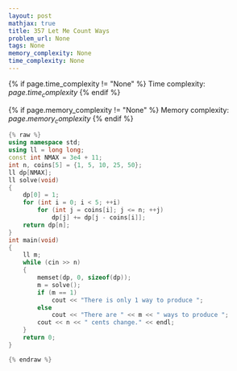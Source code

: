 ```yaml
---
layout: post
mathjax: true
title: 357 Let Me Count Ways
problem_url: None
tags: None
memory_complexity: None
time_complexity: None
---
```




{% if page.time_complexity != "None" %}
Time complexity: ${{ page.time_complexity }}$
{% endif %}

{% if page.memory_complexity != "None" %}
Memory complexity: ${{ page.memory_complexity }}$
{% endif %}

```cpp
{% raw %}
using namespace std;
using ll = long long;
const int NMAX = 3e4 + 11;
int n, coins[5] = {1, 5, 10, 25, 50};
ll dp[NMAX];
ll solve(void)
{
    dp[0] = 1;
    for (int i = 0; i < 5; ++i)
        for (int j = coins[i]; j <= n; ++j)
            dp[j] += dp[j - coins[i]];
    return dp[n];
}
int main(void)
{
    ll m;
    while (cin >> n)
    {
        memset(dp, 0, sizeof(dp));
        m = solve();
        if (m == 1)
            cout << "There is only 1 way to produce ";
        else
            cout << "There are " << m << " ways to produce ";
        cout << n << " cents change." << endl;
    }
    return 0;
}

{% endraw %}
```